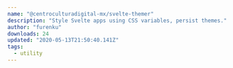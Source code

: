 ```yaml
---
name: "@centroculturadigital-mx/svelte-themer"
description: "Style Svelte apps using CSS variables, persist themes."
author: "furenku"
downloads: 24
updated: "2020-05-13T21:50:40.141Z"
tags: 
  - utility
---
```

